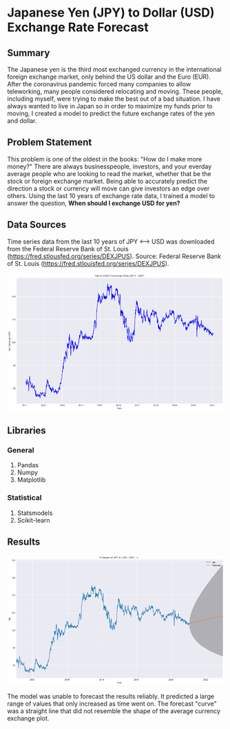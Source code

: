 # Japanese Yen (JPY) to Dollar (USD) Exchange Rate Forecast

## Summary
The Japanese yen is the third most exchanged currency in the international foreign exchange market, only behind the US dollar and the Euro (EUR). After the coronavirus pandemic forced many companies to allow teleworking, many people considered relocating and moving. These people, including myself, were trying to make the best out of a bad situation. I have always wanted to live in Japan so in order to maximize my funds prior to moving, I created a model to predict the future exchange rates of the yen and dollar.

## Problem Statement
This problem is one of the oldest in the books: "How do I make more money?" There are always businesspeople, investors, and your everday average people who are looking to read the market, whether that be the stock or foreign exchange market. Being able to accurately predict the direction a stock or currency will move can give investors an edge over others. Using the last 10 years of exchange rate data, I trained a model to answer the question, __When should I exchange USD for yen?__

## Data Sources
Time series data from the last 10 years of JPY <--> USD was downloaded from the Federal Reserve Bank of St. Louis (https://fred.stlousfed.org/series/DEXJPUS).
Source: Federal Reserve Bank of St. Louis (https://fred.stlouisfed.org/series/DEXJPUS).

<img src="images/yen_usd_plot.png" style="width: 600px;"/>

## Libraries
### General
1. Pandas
2. Numpy
3. Matplotlib

### Statistical
1. Statsmodels
2. Scikit-learn

## Results

<img src="images/yen_usd_forecast.png" style="width: 600px;"/>

The model was unable to forecast the results reliably. It predicted a large range of values that only increased as time went on. The forecast "curve" was a straight line that did not resemble the shape of the average currency exchange plot.